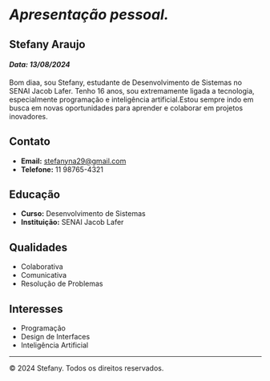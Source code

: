# *Apresentação pessoal.*

## **Stefany Araujo**
#### *Data: 13/08/2024*

Bom diaa, sou Stefany, estudante de Desenvolvimento de Sistemas no SENAI Jacob Lafer. Tenho 16 anos, sou extremamente ligada a tecnologia, especialmente programação e inteligência artificial.Estou sempre indo em busca em novas oportunidades para aprender e colaborar em projetos inovadores.

## **Contato**

* **Email:** stefanyna29@gmail.com
* **Telefone:** 11 98765-4321

## **Educação**

* **Curso:** Desenvolvimento de Sistemas
* **Instituição:** SENAI Jacob Lafer

## **Qualidades**

* Colaborativa
* Comunicativa
* Resolução de Problemas

## **Interesses**

* Programação
* Design de Interfaces
* Inteligência Artificial

---
© 2024 Stefany. Todos os direitos reservados.